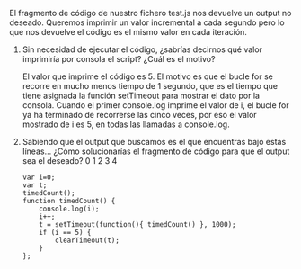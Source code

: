 
El fragmento de código de nuestro fichero test.js nos devuelve un output no deseado. Queremos imprimir un valor incremental a cada segundo pero lo que nos devuelve el código es el mismo valor en cada iteración.

1.  Sin necesidad de ejecutar el código, ¿sabrías decirnos qué valor imprimiría por consola el script? ¿Cuál es el motivo?

    El valor que imprime el código es 5. El motivo es que el bucle for se recorre en mucho menos tiempo de 1 segundo, que es el tiempo que tiene asignada la función setTimeout para mostrar el dato por la consola. Cuando el primer console.log imprime el valor de i, el bucle for ya ha terminado de recorrerse las cinco veces, por eso el valor mostrado de i es 5, en todas las llamadas a console.log.

2.  Sabiendo que el output que buscamos es el que encuentras bajo estas líneas… ¿Cómo solucionarías el fragmento de código para que el output sea el deseado?
	0
	1
	2
	3
	4



		var i=0;
		var t;
		timedCount();
		function timedCount() {
			console.log(i);
			i++; 
			t = setTimeout(function(){ timedCount() }, 1000); 
			if (i == 5) { 
				clearTimeout(t);
			} 
		};
	
